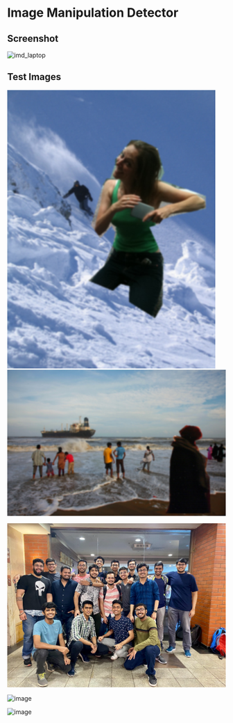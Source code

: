 # Image Manipulation Detector

## Screenshot
![imd_laptop](https://user-images.githubusercontent.com/62555809/192792309-90b75bba-d337-4c13-9ce6-8b5280b88757.png)


## Test Images

![](test-images/1.png) <br>
![](test-images/2.png) <br>
<!-- ![](test-images/3.png) <br>  -->
![](test-images/4.png) <br>
<!-- ![](img/5.jpg) <br> -->
![image](https://user-images.githubusercontent.com/62555809/161442450-9336b3ea-c88e-439f-8dfc-7efc29d39da5.png)
<!-- ![image](https://user-images.githubusercontent.com/62555809/161442543-eb38efea-6277-4aca-a8f2-a79506b64faf.png) -->
<!-- ![image](https://user-images.githubusercontent.com/62555809/161442615-1efa537c-8998-4a08-97bb-d28b7427a8b0.png) -->
<!-- ![image](https://user-images.githubusercontent.com/62555809/161442927-03c30b18-7cf4-4e52-8268-eb3c9cafea70.png) -->
<!-- ![image](https://user-images.githubusercontent.com/62555809/161480855-fbd80e5d-e195-43ec-8131-c289326d7c6f.png) -->



<!-- ![image](https://user-images.githubusercontent.com/62555809/161480795-3b4d06ac-a3bb-4fa2-bce9-44a60bd22ce2.png) -->
![image](https://user-images.githubusercontent.com/62555809/161481139-b60088a4-7152-4cee-9ec8-d62ca6713e30.png)
